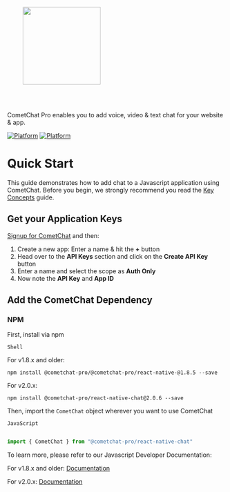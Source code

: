 <div style="width:100%">
<div style="width:100%">
	<div style="width:50%; display:inline-block">
		<p align="center">
		<img style="text-align:center" width="180" height="180" alt="" src="https://raw.githubusercontent.com/cometchat-pro/ios-swift-chat-app/master/Screenshots/CometChat%20Logo.png">	
		</p>	
	</div>	
</div>
</br>
</br>
</div>

CometChat Pro enables you to add voice, video & text chat for your website & app.

<a href="https://www.npmjs.com">[![Platform](https://img.shields.io/badge/Platform-Javascript-blue.svg)](#)</a>
<a href="https://www.npmjs.com">[![Platform](https://img.shields.io/badge/Platform-NPM-orange.svg)](#)</a>

# Quick Start

This guide demonstrates how to add chat to a Javascript application using CometChat. Before you begin, we strongly recommend you read the <a href="https://prodocs.cometchat.com/docs/concepts" target="_blank">Key Concepts</a> guide.

## Get your Application Keys

<a href="https://app.cometchat.io" target="_blank">Signup for CometChat</a> and then:

1. Create a new app: Enter a name & hit the **+** button
2. Head over to the **API Keys** section and click on the **Create API Key** button
3. Enter a name and select the scope as **Auth Only**
4. Now note the **API Key** and **App ID**

## Add the CometChat Dependency

### NPM
First, install via npm

`Shell`

For v1.8.x and older:

```shell
npm install @cometchat-pro/@cometchat-pro/react-native-@1.8.5 --save
```

For v2.0.x:

```shell
npm install @cometchat-pro/react-native-chat@2.0.6 --save
```

Then, import the `CometChat` object wherever you want to use CometChat

`JavaScript`

```Javascript 

import { CometChat } from "@cometchat-pro/react-native-chat" 

```


To learn more, please refer to our Javascript Developer Documentation:

For v1.8.x and older: <a href="https://prodocs.cometchat.com/docs/react-native-quick-start">Documentation</a>

For v2.0.x: <a href="https://prodocs.cometchat.com/v2.0/docs/react-native-quick-start">Documentation</a>